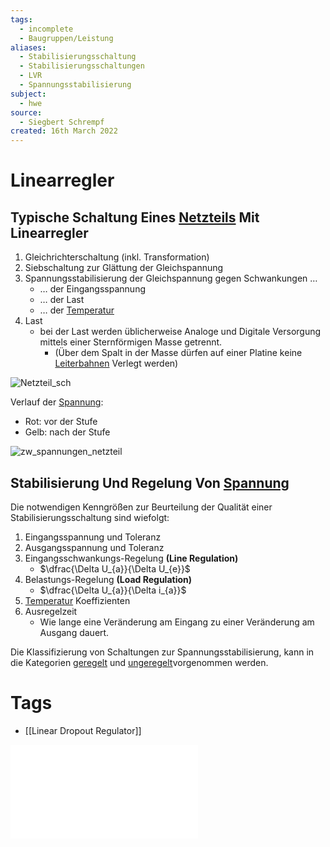 ```yaml
---
tags:
  - incomplete
  - Baugruppen/Leistung
aliases:
  - Stabilisierungsschaltung
  - Stabilisierungsschaltungen
  - LVR
  - Spannungsstabilisierung
subject:
  - hwe
source:
  - Siegbert Schrempf
created: 16th March 2022
---
```


# Linearregler

## Typische Schaltung Eines [Netzteils]({MOC}%20Stromversorgungs-Einheiten.md) Mit Linearregler

1. Gleichrichterschaltung (inkl. Transformation)
2. Siebschaltung zur Glättung der Gleichspannung
3. Spannungsstabilisierung der Gleichspannung gegen Schwankungen …
	- … der Eingangsspannung
	- … der Last
	- … der [Temperatur](../../Physik/Temperatur%20und%20Teilchenmodell.md) 
4. Last
	- bei der Last werden üblicherweise Analoge und Digitale Versorgung mittels einer Sternförmigen Masse getrennt.
		- (Über dem Spalt in der Masse dürfen auf einer Platine keine [Leiterbahnen](../../HF-Technik/Leitungstheorie.md) Verlegt werden)

![Netzteil_sch](../assets/Netzteil_sch.png)

Verlauf der [Spannung](../../Elektrodynamik/Spannung.md):
- Rot: vor der Stufe
- Gelb: nach der Stufe

![zw_spannungen_netzteil](../assets/zw_spannungen_netzteil.png)

## Stabilisierung Und Regelung Von [Spannung](../../Elektrodynamik/Spannung.md)

Die notwendigen Kenngrößen zur Beurteilung der Qualität einer Stabilisierungsschaltung sind wiefolgt:
1. Eingangsspannung und Toleranz
2. Ausgangsspannung und Toleranz
3. Eingangsschwankungs-Regelung **(Line Regulation)**
	- $\dfrac{\Delta U_{a}}{\Delta U_{e}}$
4. Belastungs-Regelung **(Load Regulation)**
	- $\dfrac{\Delta U_{a}}{\Delta i_{a}}$
5. [Temperatur](../../Physik/Temperatur%20und%20Teilchenmodell.md) Koeffizienten
6. Ausregelzeit
	- Wie lange eine Veränderung am Eingang zu einer Veränderung am Ausgang dauert.

Die Klassifizierung von Schaltungen zur Spannungsstabilisierung, kann in die Kategorien [geregelt](Ungeregelte%20Spannungsstabilisierung.md) und  [ungeregelt](Geregelte%20Spannungsstabilisierung.md)vorgenommen werden.

# Tags

- [[Linear Dropout Regulator]]

![Linearregler](../assets/pdf/Linearregler.pdf)
